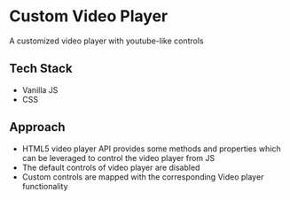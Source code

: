# Custom Video Player
A customized video player with youtube-like controls

## Tech Stack
- Vanilla JS
- CSS

## Approach
- HTML5 video player API provides some methods and properties which can be leveraged to control the video player from JS
- The default controls of video player are disabled
- Custom controls are mapped with the corresponding Video player functionality
